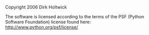 Copyright 2006 Dirk Holtwick

The software is licensed according to the terms of the PSF (Python Software Foundation) license found here: http://www.python.org/psf/license/